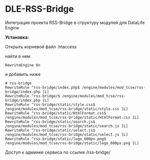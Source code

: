 # DLE-RSS-Bridge
Интеграция проекта RSS-Bridge в структуру модулей для DataLife Engine

**Установка:**

Открыть корневой файл
.htaccess

найти в нем

	RewriteEngine On


и добавить ниже

	# rss-bridge  
	RewriteRule ^rss-bridge/index.php$ /engine/modules/mod_tcse/rss-bridge/index.php [L]
	RewriteRule ^rss-bridge/$ /engine/modules/mod_tcse/rss-bridge/index.php [L]
	RewriteRule ^rss-bridge/static/style.css$ /engine/modules/mod_tcse/rss-bridge/static/style.css [L]
	RewriteRule ^rss-bridge/static/HtmlFormat.css$ /engine/modules/mod_tcse/rss-bridge/static/HtmlFormat.css [L]
	RewriteRule ^rss-bridge/static/search.js$ /engine/modules/mod_tcse/rss-bridge/static/search.js [L]
	RewriteRule ^rss-bridge/static/select.js$ /engine/modules/mod_tcse/rss-bridge/static/select.js [L]
	RewriteRule ^rss-bridge/static/logo_600px.png$ /engine/modules/mod_tcse/rss-bridge/static/logo_600px.png [L]


Доступ к админке сервиса по ссылке
/rss-bridge/
